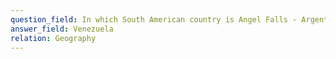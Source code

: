 ```yaml
---
question_field: In which South American country is Angel Falls - Argentina, Venezuela or Chile?
answer_field: Venezuela
relation: Geography
---
```

